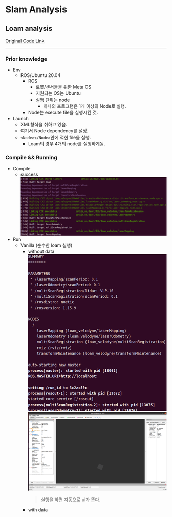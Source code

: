 # Slam Analysis
## Loam analysis  
<a href = "https://github.com/laboshinl/loam_velodyne">Original Code Link</a><br/>

- - -
### Prior knowledge
- Env
  - ROS/Ubuntu 20.04
    - ROS
      - 로봇/센서들을 위한 Meta OS
      - 지원되는 OS는 Ubuntu
      - 실행 단위는 node
        - 하나의 프로그램은 1개 이상의 Node로 실행.
	-  Node는 execute file을 실행시킨 것.
- Launch
  - XML형식을 취하고 있음.
  - 여기서 Node dependency를 설정.
  - `<Node></Node>`안에 적힌 file을 실행.
    - Loam의 경우 4개의 node를 실행하게됨.  
 

### Compile && Running
- Compile
  - success
    ![compile sucess](./assets/loam_compile_success.png)
- Run
  - Vanilla (순수한 loam 실행)
    - without data
      ![terminal](./assets/vanilla_loam_run.png)
      ![ui](./assets/vanilla_loam_run_2.png)
      > 실행을 하면 자동으로 ui가 뜬다.  
    - with data
